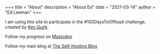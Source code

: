 +++
title = "About"
description = "About Ed"
date = "2021-03-14"
author = "Ed Leeman"
+++

I am using this site to participate in the #100DaysToOffload challenge, created by [Kev Quirk](https://kevq.uk/100-days-to-offload/).

Follow my progress on [Mastodon](https://fosstodon.org/web/accounts/320676)

Follow my main blog at [The Self-Hosting Blog](https://theselfhostingblog.com)
